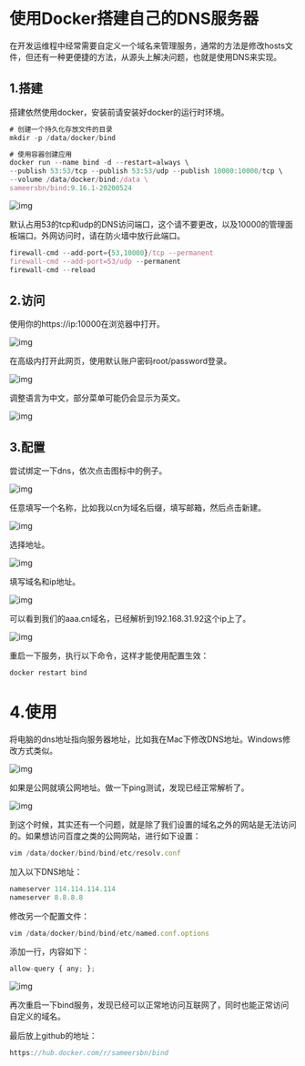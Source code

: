 # 使用Docker搭建自己的DNS服务器



在开发运维程中经常需要自定义一个域名来管理服务，通常的方法是修改hosts文件，但还有一种更便捷的方法，从源头上解决问题，也就是使用DNS来实现。

## **1.搭建**

搭建依然使用docker，安装前请安装好docker的运行时环境。

```javascript
# 创建一个持久化存放文件的目录
mkdir -p /data/docker/bind

# 使用容器创建应用
docker run --name bind -d --restart=always \
--publish 53:53/tcp --publish 53:53/udp --publish 10000:10000/tcp \
--volume /data/docker/bind:/data \
sameersbn/bind:9.16.1-20200524
```

![img](https://imgoss.xgss.net/picgo/d9946be6b57cf2cdf094c7a39b8a575d.png?aliyun)

默认占用53的tcp和udp的DNS访问端口，这个请不要更改，以及10000的管理面板端口。外网访问时，请在防火墙中放行此端口。

```javascript
firewall-cmd --add-port={53,10000}/tcp --permanent
firewall-cmd --add-port=53/udp --permanent
firewall-cmd --reload
```

## **2.访问**

使用你的https://ip:10000在浏览器中打开。

![img](https://imgoss.xgss.net/picgo/1d1bc11c8e4da26905b20bc05370f341.png?aliyun)

在高级内打开此网页，使用默认账户密码root/password登录。

![img](https://imgoss.xgss.net/picgo/983724727b9f8b4473adb0aff81048f2.png?aliyun)

调整语言为中文，部分菜单可能仍会显示为英文。

![img](https://imgoss.xgss.net/picgo/f38daaa0ae3bd17609c967cbeeef0278.png?aliyun)

## **3.配置**

尝试绑定一下dns，依次点击图标中的例子。

![img](https://imgoss.xgss.net/picgo/dda956d39390dcec506e21ac4a897b5b.png?aliyun)

任意填写一个名称，比如我以cn为域名后缀，填写邮箱，然后点击新建。

![img](https://imgoss.xgss.net/picgo/1d55c58196f46573c7146b759cce8672.png?aliyun)

选择地址。

![img](https://imgoss.xgss.net/picgo/4ffefbee877496d1e294c3af5c932420.png?aliyun)

填写域名和ip地址。

![img](https://imgoss.xgss.net/picgo/bca1af51b7c3264628a4ffb634639e1a.png?aliyun)

可以看到我们的aaa.cn域名，已经解析到192.168.31.92这个ip上了。

![img](https://imgoss.xgss.net/picgo/081b6d054a0267c29994ef25219ffb44.png?aliyun)



重启一下服务，执行以下命令，这样才能使用配置生效：

```javascript
docker restart bind
```

# **4.使用**

将电脑的dns地址指向服务器地址，比如我在Mac下修改DNS地址。Windows修改方式类似。

![img](https://imgoss.xgss.net/picgo/4df99b99c59acbbcd77a8e71539c64f4.png?aliyun)

如果是公网就填公网地址。做一下ping测试，发现已经正常解析了。

![img](https://imgoss.xgss.net/picgo/0c99cc9f93206027278053b9ba0d2289.png?aliyun)

到这个时候，其实还有一个问题，就是除了我们设置的域名之外的网站是无法访问的。如果想访问百度之类的公网网站，进行如下设置：

```javascript
vim /data/docker/bind/bind/etc/resolv.conf
```

加入以下DNS地址：

```javascript
nameserver 114.114.114.114
nameserver 8.8.8.8
```

修改另一个配置文件：

```javascript
vim /data/docker/bind/bind/etc/named.conf.options
```

添加一行，内容如下：

```javascript
allow-query { any; };
```

![img](https://imgoss.xgss.net/picgo/2b16bc99996c2e55483c527b5667389f.png?aliyun)

再次重启一下bind服务，发现已经可以正常地访问互联网了，同时也能正常访问自定义的域名。

最后放上github的地址：

```javascript
https://hub.docker.com/r/sameersbn/bind
```